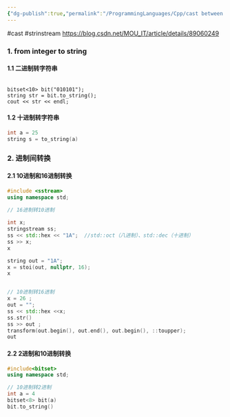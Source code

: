 ```yaml
---
{"dg-publish":true,"permalink":"/ProgrammingLanguages/Cpp/cast between string and number/","noteIcon":"3"}
---
```


#cast #strinstream
https://blog.csdn.net/MOU_IT/article/details/89060249
### 1. from integer to string

#### 1.1 二进制转字符串
```run-cpp

bitset<10> bit("010101");
string str = bit.to_string();
cout << str << endl;
```
#### 1.2 十进制转字符串
```cpp
int a = 25
string s = to_string(a)

```

### 2. 进制间转换

#### 2.1 10进制和16进制转换


```cpp
#include <sstream>
using namespace std;

// 16进制转10进制
 
int x;
stringstream ss;
ss << std::hex << "1A";  //std::oct（八进制）、std::dec（十进制）
ss >> x;
x

string out = "1A";
x = stoi(out, nullptr, 16);
x


// 10进制转16进制
x = 26 ;
out = "";
ss << std::hex <<x;
ss.str()
ss >> out ;
transform(out.begin(), out.end(), out.begin(), ::toupper);
out

```

#### 2.2 2进制和10进制转换

```cpp
#include<bitset>
using namespace std;

// 10进制转2进制
int a = 4
bitset<8> bit(a)
bit.to_string()

```